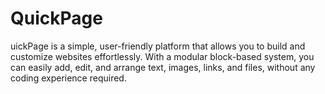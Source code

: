 # QuickPage
uickPage is a simple, user-friendly platform that allows you to build and customize websites effortlessly. With a modular block-based system, you can easily add, edit, and arrange text, images, links, and files, without any coding experience required.
